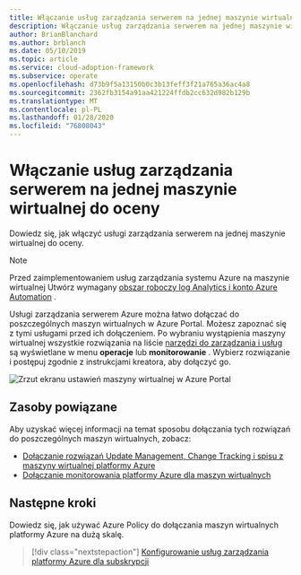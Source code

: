 ```yaml
---
title: Włączanie usług zarządzania serwerem na jednej maszynie wirtualnej do oceny
description: Włączanie usług zarządzania serwerem na jednej maszynie wirtualnej do oceny
author: BrianBlanchard
ms.author: brblanch
ms.date: 05/10/2019
ms.topic: article
ms.service: cloud-adoption-framework
ms.subservice: operate
ms.openlocfilehash: d73b9f5a13150b0c3b13feff3f21a765a36ac4a8
ms.sourcegitcommit: 2362fb3154a91aa421224ffdb2cc632d982b129b
ms.translationtype: MT
ms.contentlocale: pl-PL
ms.lasthandoff: 01/28/2020
ms.locfileid: "76808043"
---
```

# <a name="enable-server-management-services-on-a-single-vm-for-evaluation"></a>Włączanie usług zarządzania serwerem na jednej maszynie wirtualnej do oceny

Dowiedz się, jak włączyć usługi zarządzania serwerem na jednej maszynie wirtualnej do oceny.

> [!NOTE]
> Przed zaimplementowaniem usług zarządzania systemu Azure na maszynie wirtualnej Utwórz wymagany [obszar roboczy log Analytics i konto Azure Automation](./prerequisites.md#create-a-workspace-and-automation-account) .

Usługi zarządzania serwerem Azure można łatwo dołączać do poszczególnych maszyn wirtualnych w Azure Portal. Możesz zapoznać się z tymi usługami przed ich dołączeniem. Po wybraniu wystąpienia maszyny wirtualnej wszystkie rozwiązania na liście [narzędzi do zarządzania i usług](./tools-services.md) są wyświetlane w menu **operacje** lub **monitorowanie** . Wybierz rozwiązanie i postępuj zgodnie z instrukcjami kreatora, aby dołączyć go.

![Zrzut ekranu ustawień maszyny wirtualnej w Azure Portal](./media/onboarding-single-vm.png)

## <a name="related-resources"></a>Zasoby powiązane

Aby uzyskać więcej informacji na temat sposobu dołączania tych rozwiązań do poszczególnych maszyn wirtualnych, zobacz:

- [Dołączanie rozwiązań Update Management, Change Tracking i spisu z maszyny wirtualnej platformy Azure](https://docs.microsoft.com/azure/automation/automation-onboard-solutions-from-vm)
- [Dołączanie monitorowania platformy Azure dla maszyn wirtualnych](https://docs.microsoft.com/azure/azure-monitor/insights/vminsights-enable-single-vm)

## <a name="next-steps"></a>Następne kroki

Dowiedz się, jak używać Azure Policy do dołączania maszyn wirtualnych platformy Azure na dużą skalę.

> [!div class="nextstepaction"]
> [Konfigurowanie usług zarządzania platformy Azure dla subskrypcji](./onboard-at-scale.md)
